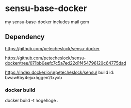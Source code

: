 sensu-base-docker
============

my sensu-base-docker
includes mail gem

## Dependency

https://github.com/petecheslock/sensu-docker

https://github.com/petecheslock/sensu-docker/tree/071bb0eefc7c5a7ed22d1f454796120c64775dad

https://index.docker.io/u/petecheslock/sensu/
build id: bwaw6by4ejux5ggen2txyxb

### docker build
docker build -t hogehoge .
